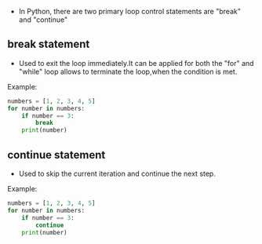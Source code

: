 * In Python, there are two primary loop control statements are "break" and "continue"

## break statement
* Used to exit the loop immediately.It can be applied for both the "for" and "while" loop allows to terminate the loop,when the condition is met.

Example:
```python
numbers = [1, 2, 3, 4, 5]
for number in numbers:
    if number == 3:
        break
    print(number)
```

## continue statement

* Used to skip the current iteration and continue the next step.

Example:
```python
numbers = [1, 2, 3, 4, 5]
for number in numbers:
    if number == 3:
        continue
    print(number)
``` 
  
